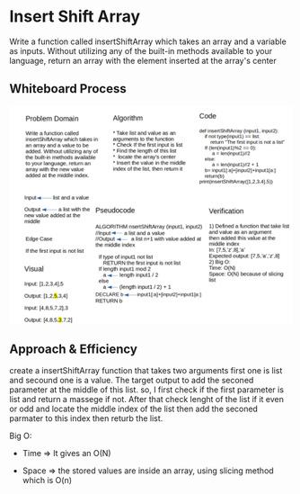 # Insert Shift Array

Write a function called insertShiftArray which takes an array and a variable as inputs. Without utilizing any of the built-in methods available to your language, return an array with the element inserted at the array's center

## Whiteboard Process

![array-insert-shift](array-insert-shift.png)

## Approach & Efficiency

create a insertShiftArray function that takes two arguments first one is list and secound one is a value. The target output to add the seconed parameter at the middle of this list. so, I first check if the first parameter is list and return a massege if not. After that check lenght of the list if it even or odd and locate the middle index of the list then add the seconed parmater to this index then returb the list.

Big O:

- Time => It gives an O(N)

- Space => the stored values are inside an array, using slicing method which is O(n)
